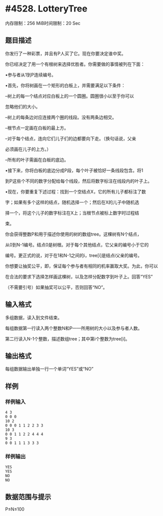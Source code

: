 # #4528. LotteryTree

内存限制：256 MiB时间限制：20 Sec

## 题目描述

你发行了一种彩票，并且有P人买了它。现在你要决定谁中奖。

你已经决定了用一个有根树来选择优胜者。你需要做的事情被列在下面：

&bull;参与者从1到P连续编号。

&bull;首先，你将树画在一个矩形的白板上，并需要满足以下条件：

&ndash;树上的每一个结点对应白板上的一个圆圈。圆圈很小以至于你可以

忽略他们的大小。

&ndash;树上的每条边对应连接两个圈的线段。没有两条边相交。

&ndash;根节点一定画在白板的最上方。

&ndash;对于每个结点，连向它们儿子们的边都要向下走。（换句话说，父亲

必须画在儿子的上方。）

&ndash;所有的叶子需画在白板的底边。

&bull;接下来，你将白板的底边分成P段，每个叶子被恰好一条线段包含。将1

到P这些个不同的数字分配给每个线段，然后将数字标注在线段内的叶子上。

&bull;现在，你要重复下述过程：找到一个空结点X，它的所有儿子都标注了数

字；如果有多个这样的结点，随机选择一个；然后在X的儿子中随机选

择一个，将这个儿子的数字标注在X上；当根节点被标上数字时过程结

束。

你会获得整数P和用于描述你使用的树的数组tree。这棵树有N个结点，

从0到N-1编号。结点0是树根。对于每个其他结点，它父亲的编号小于它的

编号。更正式的说，对于在1和N-1之间的i，tree[i]是结点i父亲的编号。

你想要让抽奖公平，即，保证每个参与者有相同的机率赢取大奖。为此，你可以

在合法的要求下选择怎样画这棵树，以及怎样分配数字到叶子上。回答&ldquo;YES&rdquo;

（不需要引号）如果抽奖可以公平，否则回答&ldquo;NO&rdquo;。

## 输入格式

多组数据，读入到文件结束。

每组数据第一行读入两个整数N和P&mdash;&mdash;所用树的大小以及参与者人数。

第二行读入N-1个整数，描述数组tree；其中第i个整数为tree[i]。

## 输出格式

每组数据输出单独一行一个单词&ldquo;YES&rdquo;或&ldquo;NO&rdquo;

## 样例

### 样例输入

    
    4 3
    0 0 0
    10 2
    0 0 0 1 1 2 2 3 3
    10 3
    0 0 1 1 2 2 4 4 4
    9 3
    0 0 1 1 1 3 3 3
    

### 样例输出

    
    YES
    YES
    NO
    NO
    

## 数据范围与提示

P&le;N&le;100
